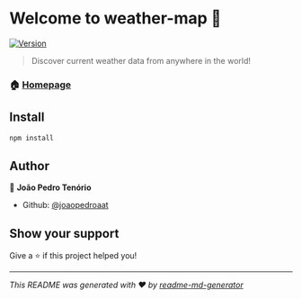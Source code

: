 # Welcome to weather-map 👋
[![Version](https://img.shields.io/npm/v/weather-map.svg)](https://www.npmjs.com/package/weather-map)

> Discover current weather data from anywhere in the world!

### 🏠 [Homepage](https://weather-map-pxmj.onrender.com/)

## Install

```sh
npm install
```

## Author

👤 **João Pedro Tenório**

* Github: [@joaopedroaat](https://github.com/joaopedroaat)

## Show your support

Give a ⭐️ if this project helped you!


***
_This README was generated with ❤️ by [readme-md-generator](https://github.com/kefranabg/readme-md-generator)_